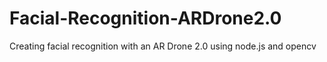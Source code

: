 # Facial-Recognition-ARDrone2.0
Creating facial recognition with an AR Drone 2.0 using node.js and opencv
